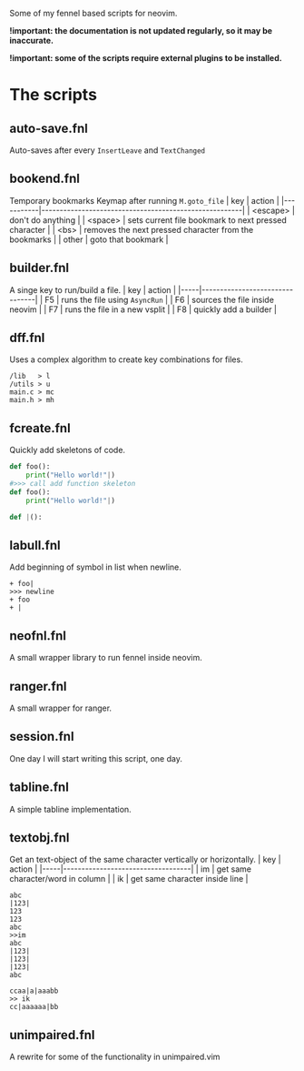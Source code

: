 Some of my fennel based scripts for neovim.

**!important: the documentation is not updated regularly, so it may be inaccurate.**

**!important: some of the scripts require external plugins to be installed.**
# The scripts
## auto-save.fnl
Auto-saves after every `InsertLeave` and `TextChanged`
## bookend.fnl
Temporary bookmarks
Keymap after running `M.goto_file`
| key       | action                                                |
|-----------|-------------------------------------------------------|
| \<escape> | don't do anything                                     |
| \<space>  | sets current file bookmark to next pressed character  |
| \<bs>     | removes the next pressed character from the bookmarks |
| other     | goto that bookmark                                    |
## builder.fnl
A singe key to run/build a file.
| key | action                         |
|-----|--------------------------------|
| F5  | runs the file using `AsyncRun` |
| F6  | sources the file inside neovim |
| F7  | runs the file in a new vsplit  |
| F8  | quickly add a builder          |
## dff.fnl
Uses a complex algorithm to create key combinations for files.
```
/lib   > l
/utils > u
main.c > mc
main.h > mh
```
## fcreate.fnl
Quickly add skeletons of code.
```python
def foo():
    print("Hello world!"|)
#>>> call add function skeleton
def foo():
    print("Hello world!"|)

def |():
```
## labull.fnl
Add beginning of symbol in list when newline.
```
+ foo|
>>> newline
+ foo
+ |
```
## neofnl.fnl
A small wrapper library to run fennel inside neovim.
## ranger.fnl
A small wrapper for ranger.
## session.fnl
One day I will start writing this script, one day.
## tabline.fnl
A simple tabline implementation.
## textobj.fnl
Get an text-object of the same character vertically or horizontally.
| key | action                            |
|-----|-----------------------------------|
| im  | get same character/word in column |
| ik  | get same character inside line    |
```
abc
|123|
123
123
abc
>>im
abc
|123|
|123|
|123|
abc
```
```
ccaa|a|aaabb
>> ik
cc|aaaaaa|bb
```
## unimpaired.fnl
A rewrite for some of the functionality in unimpaired.vim
